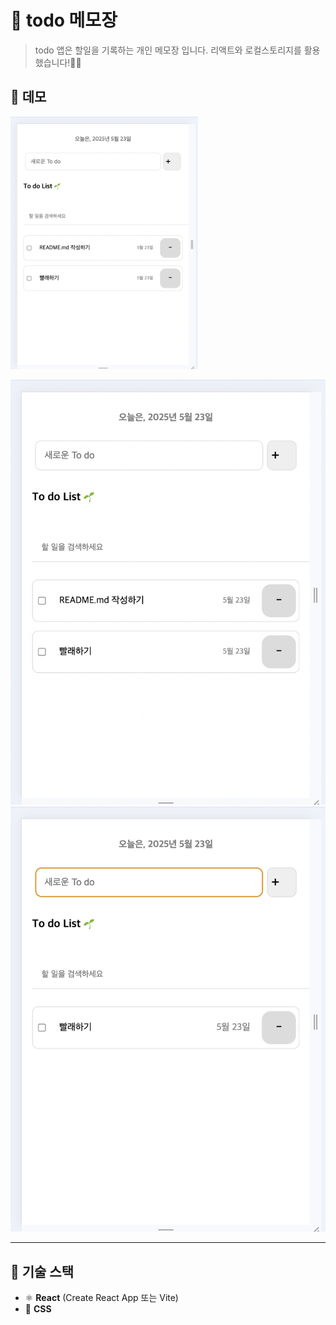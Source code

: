 # 📘 todo 메모장

> todo 앱은 할일을 기록하는 개인 메모장 입니다. 리액트와 로컬스토리지를 활용했습니다!💁‍♀️

## 📸 데모

<img src="/public/todo1.png" width="300" height=auto />

![screenshot](/public/todo1.png)
![screenshot](/public/todo2.png)

---

## 🧩 기술 스택

- ⚛️ **React** (Create React App 또는 Vite)
- 🎨 **CSS**
